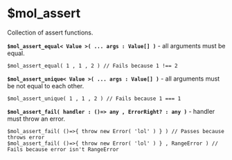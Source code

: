 # $mol_assert

Collection of assert functions.

**`$mol_assert_equal< Value >( ... args : Value[] )`** - all arguments must be equal.

```
$mol_assert_equal( 1 , 1 , 2 ) // Fails because 1 !== 2
```

**`$mol_assert_unique< Value >( ... args : Value[] )`** - all arguments must be not equal to each other.

```
$mol_assert_unique( 1 , 1 , 2 ) // Fails because 1 === 1
```

**`$mol_assert_fail( handler : ()=> any , ErrorRight? : any )`** - handler must throw an error.

```
$mol_assert_fail( ()=>{ throw new Error( 'lol' ) } ) // Passes because throws error
$mol_assert_fail( ()=>{ throw new Error( 'lol' ) } , RangeError ) // Fails because error isn't RangeError
```
